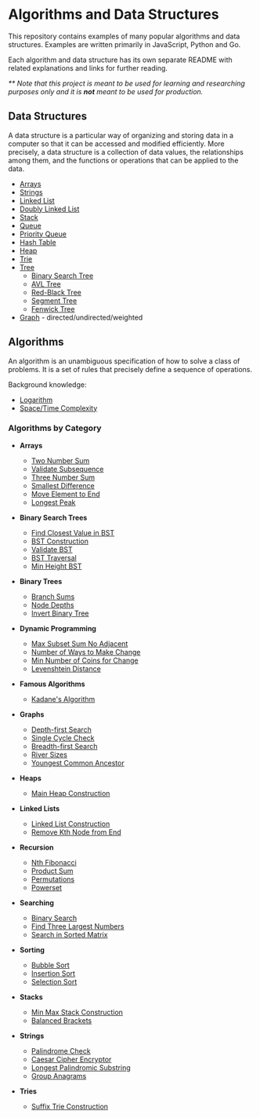 # Algorithms and Data Structures

This repository contains examples of many popular algorithms and data structures. Examples are written primarily in JavaScript, Python and Go.

Each algorithm and data structure has its own separate README with related explanations and links for further reading.

_\*\* Note that this project is meant to be used for learning and researching purposes only and it is **not** meant to be used for production._

## Data Structures
A data structure is a particular way of organizing and storing data in a computer so that it can be accessed and modified efficiently. More precisely, a data structure is a collection of data values, the relationships among them, and the functions or operations that can be applied to the data.

* [Arrays](src/data-structures/arrays)
* [Strings](src/data-structures/strings)
* [Linked List](src/data-structures/linked-list)
* [Doubly Linked List](src/data-structures/doubly-linked-list)
* [Stack](src/data-structures/stack)
* [Queue](src/data-structures/queue)
* [Priority Queue](src/data-structures/priority-queue)
* [Hash Table](src/data-structures/hash-table)
* [Heap](src/data-structures/heap)
* [Trie](src/data-structures/trie)
* [Tree](src/data-structures/tree)
    * [Binary Search Tree](src/data-structures/tree/binary-search-tree)
    * [AVL Tree](src/data-structures/tree/avl-tree)
    * [Red-Black Tree](src/data-structures/tree/red-black-tree)
    * [Segment Tree](src/data-structures/tree/segment-tree)
    * [Fenwick Tree](src/data-structures/tree/fenwick-tree)
* [Graph](src/data-structures/graph) - directed/undirected/weighted

## Algorithms

An algorithm is an unambiguous specification of how to solve a class of problems. It is a set of rules that precisely define a sequence of operations.

Background knowledge:
* [Logarithm](src/algorithms/review/logarithm)
* [Space/Time Complexity](src/algorithms/review/complexity)

### Algorithms by Category
* **Arrays**
  * [Two Number Sum](src/algorithms/arrays/two-number-sum)
  * [Validate Subsequence](src/algorithms/arrays/validate-subsequence)
  * [Three Number Sum](src/algorithms/arrays/three-number-sum)
  * [Smallest Difference](src/algorithms/arrays/smallest-difference)
  * [Move Element to End](src/algorithms/arrays/move-element-to-end)
  * [Longest Peak](src/algorithms/arrays/longest-peak)

* **Binary Search Trees**
  * [Find Closest Value in BST](src/algorithms/binary-search-trees/closest-val-in-BST)
  * [BST Construction](src/algorithms/binary-search-trees/bst-construction)
  * [Validate BST](src/algorithms/binary-search-trees/validate-bst)
  * [BST Traversal](src/algorithms/binary-search-trees/bst-traversal)
  * [Min Height BST](src/algorithms/binary-search-trees/min-height-bst)

* **Binary Trees**
  * [Branch Sums](src/algorithms/binary-trees/branch-sums)
  * [Node Depths](src/algorithms/binary-trees/node-depths)
  * [Invert Binary Tree](src/algorithms/binary-trees/invert-binary-tree)

* **Dynamic Programming**
  * [Max Subset Sum No Adjacent](src/algorithms/dynamic-programming/max-subset-sum-no-adjacent)
  * [Number of Ways to Make Change](src/algorithms/dynamic-programming/number-of-ways-to-make-change)
  * [Min Number of Coins for Change](src/algorithms/dynamic-programming/min-number-of-coins-for-change)
  * [Levenshtein Distance](src/algorithms/dynamic-programming/levenshtein-distance)

* **Famous Algorithms**
  * [Kadane's Algorithm](src/algorithms/famous-algorithms/kadanes-algorithm)

* **Graphs**
  * [Depth-first Search](src/algorithms/graphs/depth-first-search)
  * [Single Cycle Check](src/algorithms/graphs/single-cycle-check)
  * [Breadth-first Search](src/algorithms/graphs/breadth-first-search)
  * [River Sizes](src/algorithms/graphs/river-sizes)
  * [Youngest Common Ancestor](src/algorithms/graphs/youngest-common-ancestor)

* **Heaps**
  * [Main Heap Construction](src/algorithms/heaps/min-heap-construction)

* **Linked Lists**
  * [Linked List Construction](src/algorithms/linked-lists/linked-list-construction)
  * [Remove Kth Node from End](src/algorithms/linked-lists/remove-kth-node-from-end)

* **Recursion**
  * [Nth Fibonacci](src/algorithms/recursion/nth-fibonacci)
  * [Product Sum](src/algorithms/recursion/product-sum)
  * [Permutations](src/algorithms/recursion/permutations)
  * [Powerset](src/algorithms/recursion/powerset)

* **Searching**
  * [Binary Search](src/algorithms/searching/binary-search)
  * [Find Three Largest Numbers](src/algorithms/searching/find-three-largest-numbers)
  * [Search in Sorted Matrix](src/algorithms/searching/search-in-sorted-matrix)

* **Sorting**
  * [Bubble Sort](src/algorithms/sorting/bubble-sort)
  * [Insertion Sort](src/algorithms/sorting/insertion-sort)
  * [Selection Sort](src/algorithms/sorting/selection-sort)

* **Stacks**
  * [Min Max Stack Construction](src/algorithms/stacks/min-max-stack-construction)
  * [Balanced Brackets](src/algorithms/stacks/balanced-brackets)

* **Strings**
  * [Palindrome Check](src/algorithms/strings/palindrome-check)
  * [Caesar Cipher Encryptor](src/algorithms/strings/caesar-cipher-encryptor)
  * [Longest Palindromic Substring](src/algorithms/strings/longest-palindromic-substring)
  * [Group Anagrams](src/algorithms/strings/group-anagrams)

* **Tries**
  * [Suffix Trie Construction](src/algorithms/tries/suffix-trie-construction)
